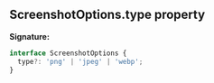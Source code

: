 ## ScreenshotOptions.type property

**Signature:**

```typescript
interface ScreenshotOptions {
  type?: 'png' | 'jpeg' | 'webp';
}
```
